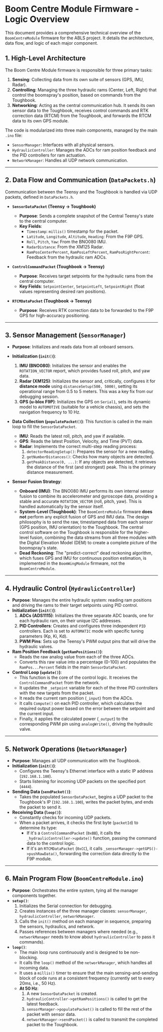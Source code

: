 # Boom Centre Module Firmware - Logic Overview

This document provides a comprehensive technical overview of the `BoomCentreModule` firmware for the ABLS project. It details the architecture, data flow, and logic of each major component.

## 1. High-Level Architecture

The Boom Centre Module firmware is responsible for three primary tasks:

1.  **Sensing**: Collecting data from its own suite of sensors (GPS, IMU, Radar).
2.  **Controlling**: Managing the three hydraulic rams (Center, Left, Right) that control the boomspray's position, based on commands from the Toughbook.
3.  **Networking**: Acting as the central communication hub. It sends its own sensor data to the Toughbook, receives control commands and RTK correction data (RTCM) from the Toughbook, and forwards the RTCM data to its own GPS module.

The code is modularized into three main components, managed by the main `.ino` file:

*   `SensorManager`: Interfaces with all physical sensors.
*   `HydraulicController`: Manages the ADCs for ram position feedback and the PID controllers for ram actuation.
*   `NetworkManager`: Handles all UDP network communication.

--- 

## 2. Data Flow and Communication (`DataPackets.h`)

Communication between the Teensy and the Toughbook is handled via UDP packets, defined in `DataPackets.h`.

*   **`SensorDataPacket` (Teensy -> Toughbook)**
    *   **Purpose**: Sends a complete snapshot of the Central Teensy's state to the central computer.
    *   **Key Fields**:
        *   `Timestamp`: `millis()` timestamp for the packet.
        *   `Latitude`, `Longitude`, `Altitude`, `Heading`: From the F9P GPS.
        *   `Roll`, `Pitch`, `Yaw`: From the BNO080 IMU.
        *   `RadarDistance`: From the XM125 Radar.
        *   `RamPosCenterPercent`, `RamPosLeftPercent`, `RamPosRightPercent`: Feedback from the hydraulic ram ADCs.

*   **`ControlCommandPacket` (Toughbook -> Teensy)**
    *   **Purpose**: Receives target setpoints for the hydraulic rams from the central computer.
    *   **Key Fields**: `SetpointCenter`, `SetpointLeft`, `SetpointRight` (float values representing desired ram positions).

*   **`RTCMDataPacket` (Toughbook -> Teensy)**
    *   **Purpose**: Receives RTK correction data to be forwarded to the F9P GPS for high-accuracy positioning.

--- 

## 3. Sensor Management (`SensorManager`)

*   **Purpose**: Initializes and reads data from all onboard sensors.
*   **Initialization (`init()`)**: 
    1.  **IMU (BNO080)**: Initializes the sensor and enables the `ROTATION_VECTOR` report, which provides fused roll, pitch, and yaw data.
    2.  **Radar (XM125)**: Initializes the sensor and, critically, configures it for **distance mode** using `distanceSetup(500, 5000)`, setting its operational range from 0.5 to 5 meters. This was a key fix from our debugging session.
    3.  **GPS (u-blox F9P)**: Initializes the GPS on `Serial1`, sets its dynamic model to `AUTOMOTIVE` (suitable for a vehicle chassis), and sets the navigation frequency to 10 Hz.
*   **Data Collection (`populatePacket()`)**: This function is called in the main loop to fill the `SensorDataPacket`.
    *   **IMU**: Reads the latest roll, pitch, and yaw if available.
    *   **GPS**: Reads the latest Position, Velocity, and Time (PVT) data.
    *   **Radar**: Implements the correct multi-step reading process:
        1.  `detectorReadingSetup()`: Prepares the sensor for a new reading.
        2.  `getNumberDistances()`: Checks how many objects are detected.
        3.  `getPeakDistance(0, ...)`: If any objects are detected, it retrieves the distance of the first (and strongest) peak. This is the primary distance measurement.

*   **Sensor Fusion Strategy**:
    *   **Onboard (IMU)**: The BNO080 IMU performs its own internal sensor fusion to combine its accelerometer and gyroscope data, providing a stable and accurate `ROTATION_VECTOR` (roll, pitch, yaw). This is handled automatically by the sensor itself.
    *   **System-Level (Toughbook)**: The `BoomCentreModule` firmware **does not** perform any explicit fusion of GPS and IMU data. The design philosophy is to send the raw, timestamped data from each sensor (GPS position, IMU orientation) to the Toughbook. The central control software on the Toughbook is responsible for the higher-level fusion, combining the data streams from all three modules with the Digital Elevation Model (DEM) to create a complete picture of the boomspray's state.
    *   **Dead Reckoning**: The "predict-correct" dead reckoning algorithm, which fuses GPS and IMU for continuous position estimation, is implemented in the `BoomWingModule` firmware, not the `BoomCentreModule`.

--- 

## 4. Hydraulic Control (`HydraulicController`)

*   **Purpose**: Manages the entire hydraulic system: reading ram positions and driving the rams to their target setpoints using PID control.
*   **Initialization (`init()`)**: 
    1.  **ADCs (ADS1115)**: Initializes the three separate ADC boards, one for each hydraulic ram, on their unique I2C addresses.
    2.  **PID Controllers**: Creates and configures three independent `PID` controllers. Each is set to `AUTOMATIC` mode with specific tuning parameters (Kp, Ki, Kd).
    3.  **PWM Pins**: Sets up the Teensy's PWM output pins that will drive the hydraulic valves.
*   **Ram Position Feedback (`getRamPositions()`)**: 
    *   Reads the raw analog value from each of the three ADCs.
    *   Converts this raw value into a percentage (0-100) and populates the `RamPos...Percent` fields in the main `SensorDataPacket`.
*   **Control Loop (`update()`)**: 
    *   This function is the core of the control logic. It receives the `ControlCommandPacket` from the network.
    *   It updates the `_setpoint` variable for each of the three PID controllers with the new targets from the packet.
    *   It reads the current ram position (`_input`) from the ADCs.
    *   It calls `Compute()` on each PID controller, which calculates the required output power based on the error between the setpoint and the current input.
    *   Finally, it applies the calculated power (`_output`) to the corresponding PWM pin using `analogWrite()`, driving the hydraulic valve.

--- 

## 5. Network Operations (`NetworkManager`)

*   **Purpose**: Manages all UDP communication with the Toughbook.
*   **Initialization (`init()`)**: 
    *   Configures the Teensy's Ethernet interface with a static IP address (`192.168.1.180`).
    *   Starts listening for incoming UDP packets on the specified port (`4444`).
*   **Sending Data (`sendPacket()`)**: 
    *   Takes the populated `SensorDataPacket`, begins a UDP packet to the Toughbook's IP (`192.168.1.100`), writes the packet bytes, and ends the packet to send it.
*   **Receiving Data (`loop()`)**: 
    *   Constantly checks for incoming UDP packets.
    *   When a packet arrives, it checks the first byte (`packetId`) to determine its type:
        *   If it's a `ControlCommandPacket` (`0xBB`), it calls the `_hydraulicController->update()` function, passing the command data to the control logic.
        *   If it's an `RTCMDataPacket` (`0xCC`), it calls `_sensorManager->getGPS()->pushRawData()`, forwarding the correction data directly to the F9P module.

--- 

## 6. Main Program Flow (`BoomCentreModule.ino`)

*   **Purpose**: Orchestrates the entire system, tying all the manager components together.
*   **`setup()`**: 
    1.  Initializes the Serial connection for debugging.
    2.  Creates instances of the three manager classes: `sensorManager`, `hydraulicController`, `networkManager`.
    3.  Calls the `init()` method on each manager in sequence, preparing the sensors, hydraulics, and network.
    4.  Passes references between managers where needed (e.g., `networkManager` needs to know about `hydraulicController` to pass it commands).
*   **`loop()`**: 
    *   The main loop runs continuously and is designed to be non-blocking.
    *   It calls the `loop()` method of the `networkManager`, which handles all incoming data.
    *   It uses a `millis()` timer to ensure that the main sensing-and-sending block of code runs at a consistent frequency (currently set to every 20ms, i.e., 50 Hz).
    *   **At 50 Hz**: 
        1.  A new `SensorDataPacket` is created.
        2.  `hydraulicController->getRamPositions()` is called to get the latest feedback.
        3.  `sensorManager->populatePacket()` is called to fill the rest of the packet with sensor data.
        4.  `networkManager->sendPacket()` is called to transmit the completed packet to the Toughbook.
